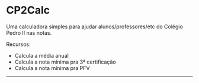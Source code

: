 # CP2Calc
Uma calculadora simples para ajudar alunos/professores/etc do Colégio Pedro II nas notas.

Recursos:

- Calcula a média anual
- Calcula a nota mínima pra 3ª certificação
- Calcula a nota mínima pra PFV

-----------------------------------------------------------------------------------------
